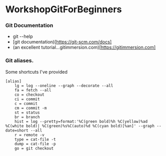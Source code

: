 # WorkshopGitForBeginners
### Git Documentation
* git --help
* [git documentation)[https://git-scm.com/docs]
* (an excellent tutorial...gitimmersion.com)[https://gitimmersion.com]
### Git aliases. 
Some shortcuts I've provided
```
[alias]
	lg = log --oneline --graph --decorate --all
	fa = fetch --all
	co = checkout
	ci = commit
	c = commit
	cm = commit -m 
	st = status
	br = branch
	hist = log --pretty=format:'%C(green bold)%h %C(yellow)%ad %C(white bold)| %C(green)%s%C(auto)%d %C(cyan bold)[%an]' --graph --date=short --all
  	r = remote -v
	type = cat-file -t
  	dump = cat-file -p
	go = git checkout
```
